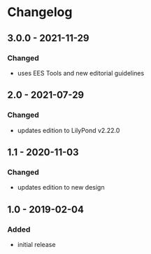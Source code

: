 # Changelog

## 3.0.0 - 2021-11-29

### Changed

- uses EES Tools and new editorial guidelines


## 2.0 - 2021-07-29

### Changed

- updates edition to LilyPond v2.22.0


## 1.1 - 2020-11-03

### Changed

- updates edition to new design


## 1.0 - 2019-02-04

### Added

- initial release
